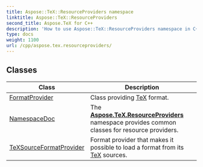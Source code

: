 ```yaml
---
title: Aspose::TeX::ResourceProviders namespace
linktitle: Aspose::TeX::ResourceProviders
second_title: Aspose.TeX for C++
description: 'How to use Aspose::TeX::ResourceProviders namespace in C++.'
type: docs
weight: 1100
url: /cpp/aspose.tex.resourceproviders/
---
```




## Classes

| Class | Description |
| --- | --- |
| [FormatProvider](./formatprovider/) | Class providing [TeX](../aspose.tex/) format. |
| [NamespaceDoc](./namespacedoc/) | The **[Aspose.TeX.ResourceProviders](./)** namespace provides common classes for resource providers. |
| [TeXSourceFormatProvider](./texsourceformatprovider/) | Format provider that makes it possible to load a format from its [TeX](../aspose.tex/) sources. |

